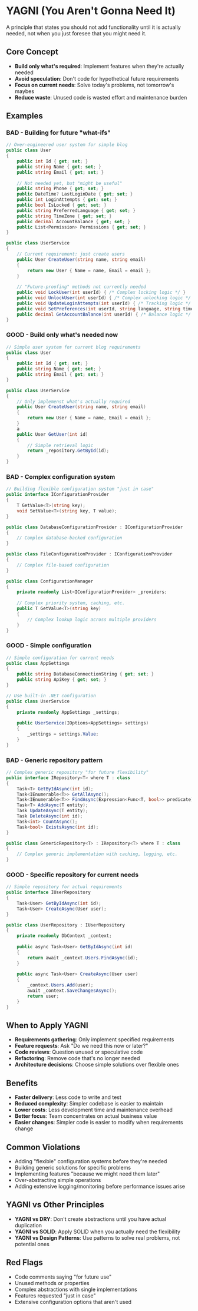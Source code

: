 # YAGNI (You Aren't Gonna Need It)

A principle that states you should not add functionality until it is actually needed, not when you just foresee that you might need it.

## Core Concept

- **Build only what's required**: Implement features when they're actually needed
- **Avoid speculation**: Don't code for hypothetical future requirements
- **Focus on current needs**: Solve today's problems, not tomorrow's maybes
- **Reduce waste**: Unused code is wasted effort and maintenance burden

## Examples

### BAD - Building for future "what-ifs"
```csharp
// Over-engineered user system for simple blog
public class User
{
    public int Id { get; set; }
    public string Name { get; set; }
    public string Email { get; set; }
    
    // Not needed yet, but "might be useful"
    public string Phone { get; set; }
    public DateTime? LastLoginDate { get; set; }
    public int LoginAttempts { get; set; }
    public bool IsLocked { get; set; }
    public string PreferredLanguage { get; set; }
    public string TimeZone { get; set; }
    public decimal AccountBalance { get; set; }
    public List<Permission> Permissions { get; set; }
}

public class UserService
{
    // Current requirement: just create users
    public User CreateUser(string name, string email)
    {
        return new User { Name = name, Email = email };
    }
    
    // "Future-proofing" methods not currently needed
    public void LockUser(int userId) { /* Complex locking logic */ }
    public void UnlockUser(int userId) { /* Complex unlocking logic */ }
    public void UpdateLoginAttempts(int userId) { /* Tracking logic */ }
    public void SetPreferences(int userId, string language, string timezone) { /* Preference logic */ }
    public decimal GetAccountBalance(int userId) { /* Balance logic */ }
}
```

### GOOD - Build only what's needed now
```csharp
// Simple user system for current blog requirements
public class User
{
    public int Id { get; set; }
    public string Name { get; set; }
    public string Email { get; set; }
}

public class UserService
{
    // Only implemenst what's actually required
    public User CreateUser(string name, string email)
    {
        return new User { Name = name, Email = email };
    }
    a
    public User GetUser(int id)
    {
        // Simple retrieval logic
        return _repository.GetById(id);
    }
}
```

### BAD - Complex configuration system
```csharp
// Building flexible configuration system "just in case"
public interface IConfigurationProvider
{
    T GetValue<T>(string key);
    void SetValue<T>(string key, T value);
}

public class DatabaseConfigurationProvider : IConfigurationProvider
{
    // Complex database-backed configuration
}

public class FileConfigurationProvider : IConfigurationProvider
{
    // Complex file-based configuration
}

public class ConfigurationManager
{
    private readonly List<IConfigurationProvider> _providers;
    
    // Complex priority system, caching, etc.
    public T GetValue<T>(string key)
    {
        // Complex lookup logic across multiple providers
    }
}
```

### GOOD - Simple configuration
```csharp
// Simple configuration for current needs
public class AppSettings
{
    public string DatabaseConnectionString { get; set; }
    public string ApiKey { get; set; }
}

// Use built-in .NET configuration
public class UserService
{
    private readonly AppSettings _settings;
    
    public UserService(IOptions<AppSettings> settings)
    {
        _settings = settings.Value;
    }
}
```

### BAD - Generic repository pattern
```csharp
// Complex generic repository "for future flexibility"
public interface IRepository<T> where T : class
{
    Task<T> GetByIdAsync(int id);
    Task<IEnumerable<T>> GetAllAsync();
    Task<IEnumerable<T>> FindAsync(Expression<Func<T, bool>> predicate);
    Task<T> AddAsync(T entity);
    Task UpdateAsync(T entity);
    Task DeleteAsync(int id);
    Task<int> CountAsync();
    Task<bool> ExistsAsync(int id);
}

public class GenericRepository<T> : IRepository<T> where T : class
{
    // Complex generic implementation with caching, logging, etc.
}
```

### GOOD - Specific repository for current needs
```csharp
// Simple repository for actual requirements
public interface IUserRepository
{
    Task<User> GetByIdAsync(int id);
    Task<User> CreateAsync(User user);
}

public class UserRepository : IUserRepository
{
    private readonly DbContext _context;
    
    public async Task<User> GetByIdAsync(int id)
    {
        return await _context.Users.FindAsync(id);
    }
    
    public async Task<User> CreateAsync(User user)
    {
        _context.Users.Add(user);
        await _context.SaveChangesAsync();
        return user;
    }
}
```

## When to Apply YAGNI

- **Requirements gathering**: Only implement specified requirements
- **Feature requests**: Ask "Do we need this now or later?"
- **Code reviews**: Question unused or speculative code
- **Refactoring**: Remove code that's no longer needed
- **Architecture decisions**: Choose simple solutions over flexible ones

## Benefits

- **Faster delivery**: Less code to write and test
- **Reduced complexity**: Simpler codebase is easier to maintain
- **Lower costs**: Less development time and maintenance overhead
- **Better focus**: Team concentrates on actual business value
- **Easier changes**: Simpler code is easier to modify when requirements change

## Common Violations

- Adding "flexible" configuration systems before they're needed
- Building generic solutions for specific problems
- Implementing features "because we might need them later"
- Over-abstracting simple operations
- Adding extensive logging/monitoring before performance issues arise

## YAGNI vs Other Principles

- **YAGNI vs DRY**: Don't create abstractions until you have actual duplication
- **YAGNI vs SOLID**: Apply SOLID when you actually need the flexibility
- **YAGNI vs Design Patterns**: Use patterns to solve real problems, not potential ones

## Red Flags

- Code comments saying "for future use"
- Unused methods or properties
- Complex abstractions with single implementations
- Features requested "just in case"
- Extensive configuration options that aren't used
